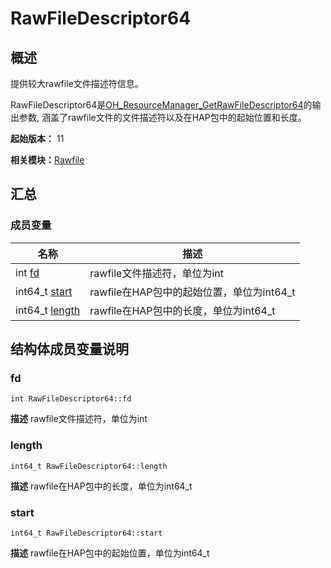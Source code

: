 # RawFileDescriptor64


## 概述

提供较大rawfile文件描述符信息。

RawFileDescriptor64是[OH_ResourceManager_GetRawFileDescriptor64](rawfile.md#oh_resourcemanager_getrawfiledescriptor64)的输出参数, 涵盖了rawfile文件的文件描述符以及在HAP包中的起始位置和长度。

**起始版本：** 11

**相关模块：**[Rawfile](rawfile.md)


## 汇总


### 成员变量

| 名称 | 描述 | 
| -------- | -------- |
| int [fd](#fd) | rawfile文件描述符，单位为int  | 
| int64_t [start](#start) | rawfile在HAP包中的起始位置，单位为int64_t  | 
| int64_t [length](#length) | rawfile在HAP包中的长度，单位为int64_t  | 


## 结构体成员变量说明


### fd

```
int RawFileDescriptor64::fd
```
**描述**
rawfile文件描述符，单位为int


### length

```
int64_t RawFileDescriptor64::length
```
**描述**
rawfile在HAP包中的长度，单位为int64_t


### start

```
int64_t RawFileDescriptor64::start
```
**描述**
rawfile在HAP包中的起始位置，单位为int64_t
